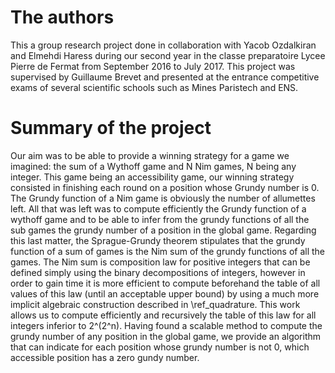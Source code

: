 # The authors

This a group research project done in collaboration with Yacob Ozdalkiran and Elmehdi Haress during our second year in the classe preparatoire Lycee Pierre de Fermat from September 2016 to July 2017. This project was supervised by Guillaume Brevet and presented at the entrance competitive exams of several scientific schools such as Mines Paristech and ENS. 

# Summary of the project
Our aim was to be able to provide a winning strategy for a game we imagined: the sum of a Wythoff game and N Nim games, N being any integer. This game being an accessibility game, our winning strategy consisted in finishing each round on a position whose Grundy number is 0. The Grundy function of a Nim game is obviously the number of allumettes left. All that was left was to compute efficiently the Grundy function of a wythoff game and to be able to infer from the grundy functions of all the sub games the grundy number of a position in the global game. Regarding this last matter, the Sprague-Grundy theorem stipulates that the grundy function of a sum of games is the Nim sum of the grundy functions of all the games. The Nim sum is composition law for positive integers that can be defined simply using the binary decompositions of integers, however in order to gain time it is more efficient to compute beforehand the table of all values of this law (until an acceptable upper bound) by using a much more implicit algebraic construction described in \ref_quadrature. This work allows us to compute efficiently and recursively the table of this law for all integers inferior to 2^(2^n). Having found a scalable method to compute the grundy number of any position in the global game, we provide an algorithm that can indicate for each position whose grundy number is not 0, which accessible position has a zero gundy number.
